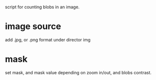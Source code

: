 script for counting blobs in an image.

# image source

add .jpg, or .png format under director img

# mask

set mask, and mask value depending on zoom in/out, and blobs contrast.
